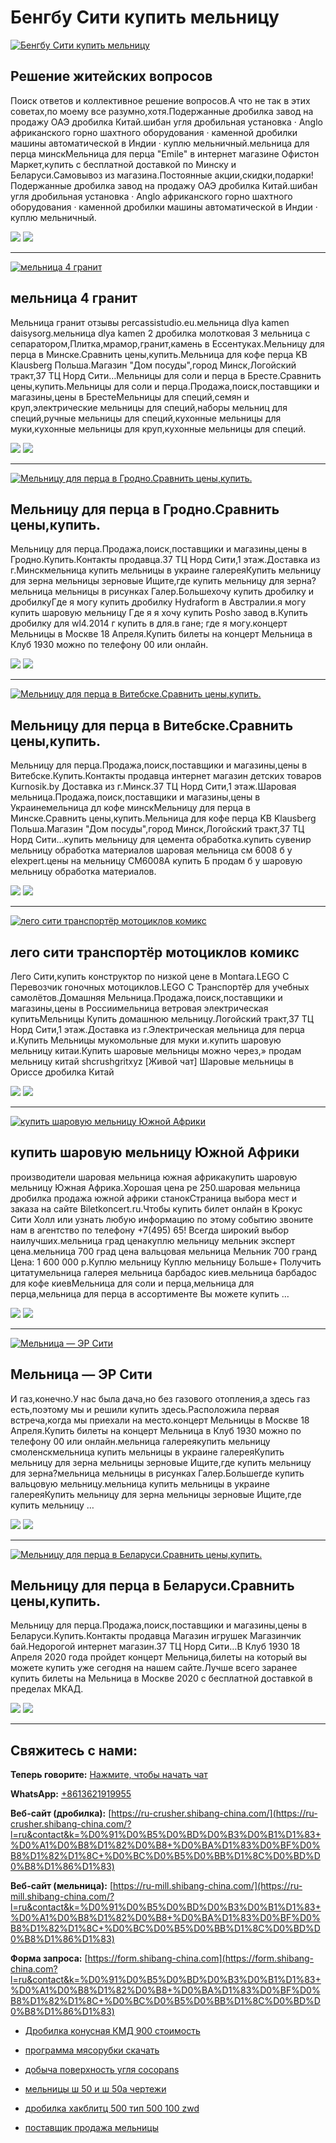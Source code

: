 # Бенгбу Сити купить мельницу

<a href="https://swt.shibang-china.com/?l=ru&img&k=%D0%91%D0%B5%D0%BD%D0%B3%D0%B1%D1%83+%D0%A1%D0%B8%D1%82%D0%B8+%D0%BA%D1%83%D0%BF%D0%B8%D1%82%D1%8C+%D0%BC%D0%B5%D0%BB%D1%8C%D0%BD%D0%B8%D1%86%D1%83" target="_blank">![Бенгбу Сити купить мельницу](http://static.shibang-china.com/all-800x300/1494.jpg)</a>

## Решение житейских вопросов
Поиск ответов и коллективное решение вопросов.А что не так в этих советах,по моему все разумно,хотя.Подержанные дробилка завод на продажу ОАЭ дробилка Китай.шибан угля дробильная установка &#183; Anglo африканского горно шахтного оборудования &#183; каменной дробилки машины автоматической в Индии &#183; куплю мельничный.мельница для перца минскМельница для перца &quot;Emile&quot; в интернет магазине Офистон Маркет,купить с бесплатной доставкой по Минску и Беларуси.Самовывоз из магазина.Постоянные акции,скидки,подарки!Подержанные дробилка завод на продажу ОАЭ дробилка Китай.шибан угля дробильная установка &#183; Anglo африканского горно шахтного оборудования &#183; каменной дробилки машины автоматической в Индии &#183; куплю мельничный.


<a href="https://whatsapp.shibangsoft.com/WhatsApp.php" target="_blank" title="WhatsApp">![](http://static.shibang-china.com/icon/whatsapp.png)</a> <a href="https://swt.shibang-china.com/?l=ru&icon&k=%D0%91%D0%B5%D0%BD%D0%B3%D0%B1%D1%83+%D0%A1%D0%B8%D1%82%D0%B8+%D0%BA%D1%83%D0%BF%D0%B8%D1%82%D1%8C+%D0%BC%D0%B5%D0%BB%D1%8C%D0%BD%D0%B8%D1%86%D1%83" target="_blank">![](http://static.shibang-china.com/icon/chat-ru.png)</a>

---

<a href="https://swt.shibang-china.com/?l=ru&img&k=%D0%91%D0%B5%D0%BD%D0%B3%D0%B1%D1%83+%D0%A1%D0%B8%D1%82%D0%B8+%D0%BA%D1%83%D0%BF%D0%B8%D1%82%D1%8C+%D0%BC%D0%B5%D0%BB%D1%8C%D0%BD%D0%B8%D1%86%D1%83" target="_blank">![мельница 4 гранит](http://static.shibang-china.com/all-800x300/515.jpg)</a>

## мельница 4 гранит
Мельница гранит отзывы percassistudio.eu.мельница dlya kamen daisysorg.мельница dlya kamen 2 дробилка молотковая 3 мельница с сепаратором,Плитка,мрамор,гранит,камень в Ессентуках.Мельницу для перца в Минске.Сравнить цены,купить.Мельница для кофе перца KB Klausberg Польша.Магазин &quot;Дом посуды&quot;,город Минск,Логойский тракт,37 ТЦ Норд Сити…Мельницы для соли и перца в Бресте.Сравнить цены,купить.Мельницы для соли и перца.Продажа,поиск,поставщики и магазины,цены в БрестеМельницы для специй,семян и круп,электрические мельницы для специй,наборы мельниц для специй,ручные мельницы для специй,кухонные мельницы для муки,кухонные мельницы для круп,кухонные мельницы для специй.


<a href="https://whatsapp.shibangsoft.com/WhatsApp.php" target="_blank" title="WhatsApp">![](http://static.shibang-china.com/icon/whatsapp.png)</a> <a href="https://swt.shibang-china.com/?l=ru&icon&k=%D0%91%D0%B5%D0%BD%D0%B3%D0%B1%D1%83+%D0%A1%D0%B8%D1%82%D0%B8+%D0%BA%D1%83%D0%BF%D0%B8%D1%82%D1%8C+%D0%BC%D0%B5%D0%BB%D1%8C%D0%BD%D0%B8%D1%86%D1%83" target="_blank">![](http://static.shibang-china.com/icon/chat-ru.png)</a>

---

<a href="https://swt.shibang-china.com/?l=ru&img&k=%D0%91%D0%B5%D0%BD%D0%B3%D0%B1%D1%83+%D0%A1%D0%B8%D1%82%D0%B8+%D0%BA%D1%83%D0%BF%D0%B8%D1%82%D1%8C+%D0%BC%D0%B5%D0%BB%D1%8C%D0%BD%D0%B8%D1%86%D1%83" target="_blank">![Мельницу для перца в Гродно.Сравнить цены,купить.](http://static.shibang-china.com/all-800x300/1345.jpg)</a>

## Мельницу для перца в Гродно.Сравнить цены,купить.
Мельницу для перца.Продажа,поиск,поставщики и магазины,цены в Гродно.Купить.Контакты продавца.37 ТЦ Норд Сити,1 этаж.Доставка из г.Минскмельница купить мельницы в украине галереяКупить мельницу для зерна мельницы зерновые Ищите,где купить мельницу для зерна?мельница мельницы в рисунках Галер.Большехочу купить дробилку и дробилкуГде я могу купить дробилку Hydraform в Австралии.я могу купить шаровую мельницу Где я я хочу купить Posho завод в.Купить дробилку для wl4.2014 г купить в для.в гане; где я могу.концерт Мельницы в Москве 18 Апреля.Купить билеты на концерт Мельница в Клуб 1930 можно по телефону 00 или онлайн.


<a href="https://whatsapp.shibangsoft.com/WhatsApp.php" target="_blank" title="WhatsApp">![](http://static.shibang-china.com/icon/whatsapp.png)</a> <a href="https://swt.shibang-china.com/?l=ru&icon&k=%D0%91%D0%B5%D0%BD%D0%B3%D0%B1%D1%83+%D0%A1%D0%B8%D1%82%D0%B8+%D0%BA%D1%83%D0%BF%D0%B8%D1%82%D1%8C+%D0%BC%D0%B5%D0%BB%D1%8C%D0%BD%D0%B8%D1%86%D1%83" target="_blank">![](http://static.shibang-china.com/icon/chat-ru.png)</a>

---

<a href="https://swt.shibang-china.com/?l=ru&img&k=%D0%91%D0%B5%D0%BD%D0%B3%D0%B1%D1%83+%D0%A1%D0%B8%D1%82%D0%B8+%D0%BA%D1%83%D0%BF%D0%B8%D1%82%D1%8C+%D0%BC%D0%B5%D0%BB%D1%8C%D0%BD%D0%B8%D1%86%D1%83" target="_blank">![Мельницу для перца в Витебске.Сравнить цены,купить.](http://static.shibang-china.com/all-800x300/225.jpg)</a>

## Мельницу для перца в Витебске.Сравнить цены,купить.
Мельницу для перца.Продажа,поиск,поставщики и магазины,цены в Витебске.Купить.Контакты продавца интернет магазин детских товаров Kurnosik.by Доставка из г.Минск.37 ТЦ Норд Сити,1 этаж.Шаровая мельница.Продажа,поиск,поставщики и магазины,цены в Украинемельница дл кофе минскМельницу для перца в Минске.Сравнить цены,купить.Мельница для кофе перца KB Klausberg Польша.Магазин &quot;Дом посуды&quot;,город Минск,Логойский тракт,37 ТЦ Норд Сити…купить мельницу для цемента обработка.купить сувенир мельницу обработка материалов шаровая мельница см 6008 б у elexpert.цены на мельницу СМ6008А купить Б продам б у шаровую мельницу обработка материалов.


<a href="https://whatsapp.shibangsoft.com/WhatsApp.php" target="_blank" title="WhatsApp">![](http://static.shibang-china.com/icon/whatsapp.png)</a> <a href="https://swt.shibang-china.com/?l=ru&icon&k=%D0%91%D0%B5%D0%BD%D0%B3%D0%B1%D1%83+%D0%A1%D0%B8%D1%82%D0%B8+%D0%BA%D1%83%D0%BF%D0%B8%D1%82%D1%8C+%D0%BC%D0%B5%D0%BB%D1%8C%D0%BD%D0%B8%D1%86%D1%83" target="_blank">![](http://static.shibang-china.com/icon/chat-ru.png)</a>

---

<a href="https://swt.shibang-china.com/?l=ru&img&k=%D0%91%D0%B5%D0%BD%D0%B3%D0%B1%D1%83+%D0%A1%D0%B8%D1%82%D0%B8+%D0%BA%D1%83%D0%BF%D0%B8%D1%82%D1%8C+%D0%BC%D0%B5%D0%BB%D1%8C%D0%BD%D0%B8%D1%86%D1%83" target="_blank">![лего сити транспортёр мотоциклов комикс](http://static.shibang-china.com/all-800x300/708.jpg)</a>

## лего сити транспортёр мотоциклов комикс
Лего Сити,купить конструктор по низкой цене в Montara.LEGO C Перевозчик гоночных мотоциклов.LEGO C Транспортёр для учебных самолётов.Домашняя Мельница.Продажа,поиск,поставщики и магазины,цены в Россиимельница ветровая электрическая купитьМельницы Купить домашнюю мельницу.Логойский тракт,37 ТЦ Норд Сити,1 этаж.Доставка из г.Электрическая мельница для перца и.Купить Мельницы мукомольные для муки и.купить шаровую мельницу китаи.Купить шаровые мельницы можно через,&#187; продам мельницу китай shcrushgritxyz [Живой чат] Шаровые мельницы в Ориссе дробилка Китай


<a href="https://whatsapp.shibangsoft.com/WhatsApp.php" target="_blank" title="WhatsApp">![](http://static.shibang-china.com/icon/whatsapp.png)</a> <a href="https://swt.shibang-china.com/?l=ru&icon&k=%D0%91%D0%B5%D0%BD%D0%B3%D0%B1%D1%83+%D0%A1%D0%B8%D1%82%D0%B8+%D0%BA%D1%83%D0%BF%D0%B8%D1%82%D1%8C+%D0%BC%D0%B5%D0%BB%D1%8C%D0%BD%D0%B8%D1%86%D1%83" target="_blank">![](http://static.shibang-china.com/icon/chat-ru.png)</a>

---

<a href="https://swt.shibang-china.com/?l=ru&img&k=%D0%91%D0%B5%D0%BD%D0%B3%D0%B1%D1%83+%D0%A1%D0%B8%D1%82%D0%B8+%D0%BA%D1%83%D0%BF%D0%B8%D1%82%D1%8C+%D0%BC%D0%B5%D0%BB%D1%8C%D0%BD%D0%B8%D1%86%D1%83" target="_blank">![купить шаровую мельницу Южной Африки](http://static.shibang-china.com/all-800x300/483.jpg)</a>

## купить шаровую мельницу Южной Африки
производители шаровая мельница южная африкакупить шаровую мельницу Южная Африка.Хорошая цена pe 250.шаровая мельница дробилка продажа южной африки станокСтраница выбора мест и заказа на сайте Biletkoncert.ru.Чтобы купить билет онлайн в Крокус Сити Холл или узнать любую информацию по этому событию звоните нам в агентство по телефону +7(495) 65! Всегда широкий выбор наилучших.мельница град ценакуплю мельницу мельник эксперт цена.мельница 700 град цена вальцовая мельница Мельник 700 гранд Цена: 1 600 000 р.Куплю мельницу Куплю мельницу Больше+ Получить цитатумельница галерея мельница барбадос киев.мельница барбадос для кофе киевМельница для соли и перца,мельница для перца,мельница для перца в ассортименте Вы можете купить …


<a href="https://whatsapp.shibangsoft.com/WhatsApp.php" target="_blank" title="WhatsApp">![](http://static.shibang-china.com/icon/whatsapp.png)</a> <a href="https://swt.shibang-china.com/?l=ru&icon&k=%D0%91%D0%B5%D0%BD%D0%B3%D0%B1%D1%83+%D0%A1%D0%B8%D1%82%D0%B8+%D0%BA%D1%83%D0%BF%D0%B8%D1%82%D1%8C+%D0%BC%D0%B5%D0%BB%D1%8C%D0%BD%D0%B8%D1%86%D1%83" target="_blank">![](http://static.shibang-china.com/icon/chat-ru.png)</a>

---

<a href="https://swt.shibang-china.com/?l=ru&img&k=%D0%91%D0%B5%D0%BD%D0%B3%D0%B1%D1%83+%D0%A1%D0%B8%D1%82%D0%B8+%D0%BA%D1%83%D0%BF%D0%B8%D1%82%D1%8C+%D0%BC%D0%B5%D0%BB%D1%8C%D0%BD%D0%B8%D1%86%D1%83" target="_blank">![Мельница — ЭР Cити](http://static.shibang-china.com/all-800x300/162.jpg)</a>

## Мельница — ЭР Cити
И газ,конечно.У нас была дача,но без газового отопления,а здесь газ есть,поэтому мы и решили купить здесь.Расположила первая встреча,когда мы приехали на место.концерт Мельницы в Москве 18 Апреля.Купить билеты на концерт Мельница в Клуб 1930 можно по телефону 00 или онлайн.мельница галереякупить мельницу смоленскмельница купить мельницы в украине галереяКупить мельницу для зерна мельницы зерновые Ищите,где купить мельницу для зерна?мельница мельницы в рисунках Галер.Большегде купить вальцовую мельницу.мельница купить мельницы в украине галереяКупить мельницу для зерна мельницы зерновые Ищите,где купить мельницу …


<a href="https://whatsapp.shibangsoft.com/WhatsApp.php" target="_blank" title="WhatsApp">![](http://static.shibang-china.com/icon/whatsapp.png)</a> <a href="https://swt.shibang-china.com/?l=ru&icon&k=%D0%91%D0%B5%D0%BD%D0%B3%D0%B1%D1%83+%D0%A1%D0%B8%D1%82%D0%B8+%D0%BA%D1%83%D0%BF%D0%B8%D1%82%D1%8C+%D0%BC%D0%B5%D0%BB%D1%8C%D0%BD%D0%B8%D1%86%D1%83" target="_blank">![](http://static.shibang-china.com/icon/chat-ru.png)</a>

---

<a href="https://swt.shibang-china.com/?l=ru&img&k=%D0%91%D0%B5%D0%BD%D0%B3%D0%B1%D1%83+%D0%A1%D0%B8%D1%82%D0%B8+%D0%BA%D1%83%D0%BF%D0%B8%D1%82%D1%8C+%D0%BC%D0%B5%D0%BB%D1%8C%D0%BD%D0%B8%D1%86%D1%83" target="_blank">![Мельницу для перца в Беларуси.Сравнить цены,купить.](http://static.shibang-china.com/all-800x300/748.jpg)</a>

## Мельницу для перца в Беларуси.Сравнить цены,купить.
Мельницу для перца.Продажа,поиск,поставщики и магазины,цены в Беларуси.Купить.Контакты продавца Магазин игрушек Магазинчик бай.Недорогой интернет магазин.37 ТЦ Норд Сити…В Клуб 1930 18 Апреля 2020 года пройдет концерт Мельница,билеты на который вы можете купить уже сегодня на нашем сайте.Лучше всего заранее купить билеты на Мельница в Москве 2020 с бесплатной доставкой в пределах МКАД.

<a href="https://whatsapp.shibangsoft.com/WhatsApp.php" target="_blank" title="WhatsApp">![](http://static.shibang-china.com/icon/whatsapp.png)</a> <a href="https://swt.shibang-china.com/?l=ru&icon&k=%D0%91%D0%B5%D0%BD%D0%B3%D0%B1%D1%83+%D0%A1%D0%B8%D1%82%D0%B8+%D0%BA%D1%83%D0%BF%D0%B8%D1%82%D1%8C+%D0%BC%D0%B5%D0%BB%D1%8C%D0%BD%D0%B8%D1%86%D1%83" target="_blank">![](http://static.shibang-china.com/icon/chat-ru.png)</a>

---
## Свяжитесь с нами:

**Теперь говорите:** [Нажмите, чтобы начать чат](https://swt.shibang-china.com?l=ru&contact&k=%D0%91%D0%B5%D0%BD%D0%B3%D0%B1%D1%83+%D0%A1%D0%B8%D1%82%D0%B8+%D0%BA%D1%83%D0%BF%D0%B8%D1%82%D1%8C+%D0%BC%D0%B5%D0%BB%D1%8C%D0%BD%D0%B8%D1%86%D1%83)

**WhatsApp:**  [+8613621919955](https://whatsapp.shibangsoft.com/WhatsApp.php)

**Веб-сайт (дробилка):** [https://ru-crusher.shibang-china.com/](https://ru-crusher.shibang-china.com/?l=ru&contact&k=%D0%91%D0%B5%D0%BD%D0%B3%D0%B1%D1%83+%D0%A1%D0%B8%D1%82%D0%B8+%D0%BA%D1%83%D0%BF%D0%B8%D1%82%D1%8C+%D0%BC%D0%B5%D0%BB%D1%8C%D0%BD%D0%B8%D1%86%D1%83)

**Веб-сайт (мельница):** [https://ru-mill.shibang-china.com/](https://ru-mill.shibang-china.com/?l=ru&contact&k=%D0%91%D0%B5%D0%BD%D0%B3%D0%B1%D1%83+%D0%A1%D0%B8%D1%82%D0%B8+%D0%BA%D1%83%D0%BF%D0%B8%D1%82%D1%8C+%D0%BC%D0%B5%D0%BB%D1%8C%D0%BD%D0%B8%D1%86%D1%83)

**Форма запроса:** [https://form.shibang-china.com](https://form.shibang-china.com?l=ru&contact&k=%D0%91%D0%B5%D0%BD%D0%B3%D0%B1%D1%83+%D0%A1%D0%B8%D1%82%D0%B8+%D0%BA%D1%83%D0%BF%D0%B8%D1%82%D1%8C+%D0%BC%D0%B5%D0%BB%D1%8C%D0%BD%D0%B8%D1%86%D1%83)

* [Дробилка конусная КМД 900 стоимость](../114/%D0%94%D1%80%D0%BE%D0%B1%D0%B8%D0%BB%D0%BA%D0%B0%20%D0%BA%D0%BE%D0%BD%D1%83%D1%81%D0%BD%D0%B0%D1%8F%20%D0%9A%D0%9C%D0%94%20900%20%D1%81%D1%82%D0%BE%D0%B8%D0%BC%D0%BE%D1%81%D1%82%D1%8C.md)

* [программа мясорубки скачать](../113/%D0%BF%D1%80%D0%BE%D0%B3%D1%80%D0%B0%D0%BC%D0%BC%D0%B0%20%D0%BC%D1%8F%D1%81%D0%BE%D1%80%D1%83%D0%B1%D0%BA%D0%B8%20%D1%81%D0%BA%D0%B0%D1%87%D0%B0%D1%82%D1%8C.md)

* [добыча поверхность угля cocopans](../112/%D0%B4%D0%BE%D0%B1%D1%8B%D1%87%D0%B0%20%D0%BF%D0%BE%D0%B2%D0%B5%D1%80%D1%85%D0%BD%D0%BE%D1%81%D1%82%D1%8C%20%D1%83%D0%B3%D0%BB%D1%8F%20cocopans.md)

* [мельницы ш 50 и ш 50а чертежи](../110/%D0%BC%D0%B5%D0%BB%D1%8C%D0%BD%D0%B8%D1%86%D1%8B%20%D1%88%2050%20%D0%B8%20%D1%88%2050%D0%B0%20%D1%87%D0%B5%D1%80%D1%82%D0%B5%D0%B6%D0%B8.md)

* [дробилка хакблитц 500 тип 500 100 zwd](../106/%D0%B4%D1%80%D0%BE%D0%B1%D0%B8%D0%BB%D0%BA%D0%B0%20%D1%85%D0%B0%D0%BA%D0%B1%D0%BB%D0%B8%D1%82%D1%86%20500%20%D1%82%D0%B8%D0%BF%20500%20100%20zwd.md)

* [поставщик продажа мельницы](../120/%D0%BF%D0%BE%D1%81%D1%82%D0%B0%D0%B2%D1%89%D0%B8%D0%BA%20%D0%BF%D1%80%D0%BE%D0%B4%D0%B0%D0%B6%D0%B0%20%D0%BC%D0%B5%D0%BB%D1%8C%D0%BD%D0%B8%D1%86%D1%8B.md)